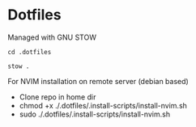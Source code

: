 # Dotfiles

Managed with GNU STOW

`cd .dotfiles`

`stow .`

For NVIM installation on remote server (debian based)
  - Clone repo in home dir
  - chmod +x ./.dotfiles/.install-scripts/install-nvim.sh
  - sudo ./.dotfiles/.install-scripts/install-nvim.sh

